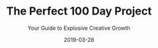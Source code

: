 ---
title: "The Perfect 100 Day Project"
subtitle: "Your Guide to Explosive Creative Growth"
desc: "This class focuses on coming up with a 100 day project of your own. One that’s perfect for you. One that boosts your creativity. One you wake up excited for. The class also helps you prepare for the 100 days."
external_url: https://ttkb.me/perfect-100-day-proj
date: "2019-03-28"
priority: 1
img: "img/perfect-100-day-project-thumb.jpg"
background_color: "#d6d6d6"
categories: ['Creativity', 'Success']
tags: ['Projects', 'The100DayProject', 'Effectivity', 'Exercises']
---